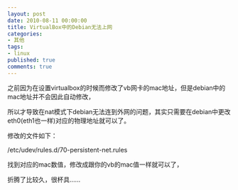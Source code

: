 ```yaml
---
layout: post
date: 2010-08-11 00:00:00
title: VirtualBox中的Debian无法上网
categories:
- 其他
tags:
- linux
published: true
comments: true
---
```

<p>之前因为在设置virtualbox的时候而修改了vb网卡的mac地址，但是debian中的mac地址并不会因此自动修改，</p>

<p>所以才导致在nat模式下debian无法连到外网的问题，其实只需要在debian中更改eth0(eth1也一样)对应的物理地址就可以了。</p>

<p>修改的文件如下：</p>

<p>/etc/udev/rules.d/70-persistent-net.rules</p>

<p>找到对应的mac数值，修改成跟你的vb的mac值一样就可以了，</p>

<p>折腾了比较久，很杯具……</p>
